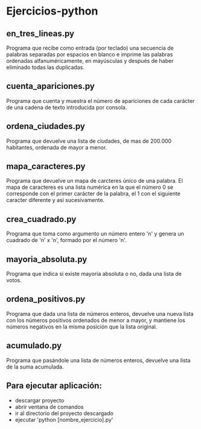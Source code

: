 # Ejercicios-python

## en_tres_lineas.py
Programa que recibe como entrada (por teclado) una secuencia de palabras separadas por espacios en blanco e imprime las palabras ordenadas alfanuméricamente, en mayúsculas y después de haber eliminado todas las duplicadas.

## cuenta_apariciones.py
Programa que cuenta y muestra el número de apariciones de cada carácter de una cadena de texto introducida por consola.

## ordena_ciudades.py
Programa que devuelve una lista de ciudades, de mas de 200.000 habitantes, ordenada de mayor a menor. 

## mapa_caracteres.py
Programa que devuelve un mapa de carcteres único de una palabra. El mapa de caracteres es una lista numérica en la que el número 0 se corresponde con el primer carácter de la palabra, el 1 con el siguiente caracter diferente y así sucesivamente.

## crea_cuadrado.py
Programa que toma como argumento un número entero 'n' y genera un cuadrado de 'n' x 'n', formado por el número 'n'.

## mayoria_absoluta.py
Programa que indica si existe mayoría absoluta o no, dada una lista de votos.

## ordena_positivos.py
Programa que dada una lista de números enteros, devuelve una nueva lista con los números positivos ordenados de menor a mayor, y mantiene los números negativos en la misma posición que la lista original.

## acumulado.py
Programa que pasándole una lista de números enteros, devuelve una lista de la suma acumulada.


## Para ejecutar aplicación:
  - descargar proyecto
  - abrir ventana de comandos
  - ir al directorio del proyecto descargado
  - ejecutar 'python [nombre_ejercicio].py'